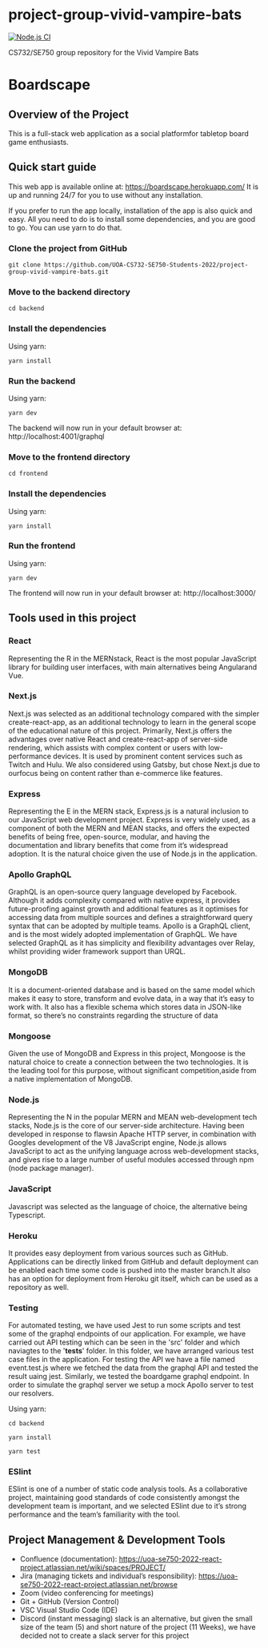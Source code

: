 # project-group-vivid-vampire-bats
[![Node.js CI](https://github.com/UOA-CS732-SE750-Students-2022/project-group-vivid-vampire-bats/actions/workflows/node.js.yml/badge.svg)](https://github.com/UOA-CS732-SE750-Students-2022/project-group-vivid-vampire-bats/actions/workflows/node.js.yml)

CS732/SE750 group repository for the Vivid Vampire Bats



# Boardscape

## Overview of the Project
This is a full-stack  web application  as  a  social platformfor  tabletop board  game  enthusiasts.

## Quick start guide
This web app is available online at: https://boardscape.herokuapp.com/ 
It is up and running 24/7 for you to use without any installation.

If you prefer to run the app locally, installation of the app is also quick and easy. All you need to do is to install some dependencies, and you are good to go. You can use yarn to do that.

### Clone the project from GitHub
```
git clone https://github.com/UOA-CS732-SE750-Students-2022/project-group-vivid-vampire-bats.git
```

### Move to the backend directory
```
cd backend
```

### Install the dependencies
Using yarn:
```
yarn install
```

### Run the backend
Using yarn:
```
yarn dev
```
The backend will now run in your default browser at: http://localhost:4001/graphql

### Move to the frontend directory
```
cd frontend
```

### Install the dependencies
Using yarn:
```
yarn install
```

### Run the frontend
Using yarn:
```
yarn dev
```

The frontend will now run in your default browser at: http://localhost:3000/

## Tools used in this project

### React

Representing  the  R  in  the MERNstack,  React  is  the  most  popular JavaScript  library  for  building  user  interfaces,  with  main  alternatives  being Angularand Vue. 

### Next.js
Next.js was  selected  as  an  additional  technology  compared  with  the  simpler create-react-app, as an additional technology to learn in the general scope of the  educational  nature  of  this  project.  Primarily,  Next.js  offers  the  advantages over  native  React  and  create-react-app  of  server-side  rendering,  which  assists with  complex  content  or  users  with  low-performance  devices.  It  is  used  by prominent content services such as Twitch and Hulu. We also considered using Gatsby,  but  chose  Next.js  due  to  ourfocus  being  on  content  rather  than  e-commerce like features.


### Express
Representing the E in the MERN stack, Express.js is a natural inclusion to  our  JavaScript  web  development  project.  Express  is  very  widely  used,  as  a component of both the MERN and MEAN stacks, and offers the expected benefits of being free, open-source, modular, and having the documentation and library benefits that come from it’s widespread adoption. It is the natural choice given the use of Node.js in the application.

### Apollo GraphQL
GraphQL  is  an  open-source  query  language  developed  by Facebook. Although it adds complexity compared with native express, it provides future-proofing   against  growth   and   additional   features   as   it   optimises   for accessing data from multiple sources and defines a straightforward query syntax that  can  be  adopted  by  multiple  teams.  Apollo  is  a  GraphQL  client,  and  is  the most widely adopted implementation of GraphQL. We have selected GraphQL as it  has  simplicity  and  flexibility  advantages  over  Relay,  whilst  providing  wider framework support than URQL.

### MongoDB
It is a document-oriented database and is based on the same model which makes it easy to store, transform and evolve data, in a way that it’s easy to work with. It also has a flexible schema which stores data in JSON-like format, so there’s no constraints regarding the structure of data

### Mongoose
Given the use of MongoDB and Express in this project, Mongoose is the natural choice to create a connection between the two technologies. It is the leading tool for this purpose, without significant competition,aside from a native implementation of MongoDB.

### Node.js
Representing  the  N  in  the  popular  MERN and  MEAN  web-development tech  stacks,  Node.js  is  the  core  of  our  server-side  architecture.  Having  been developed  in  response  to  flawsin  Apache  HTTP  server,  in  combination  with Googles development of the V8 JavaScript engine, Node.js allows JavaScript to act as the unifying language across web-development stacks, and gives rise to a large   number   of   useful   modules   accessed   through   npm   (node   package manager). 

### JavaScript
Javascript was  selected  as  the  language  of  choice,  the  alternative  being Typescript.


### Heroku
It  provides  easy  deployment  from  various  sources  such  as  GitHub. Applications can be directly linked from GitHub and default deployment can be enabled each time some code is pushed into the master branch.It also has an option for deployment from Heroku git itself, which can be used as a repository as well.

### Testing
For automated testing, we have used Jest to run some scripts and test some of the graphql endpoints of our application. For example, we have carried out API testing which can be seen in the 'src' folder and which naviagtes to the '__tests__' folder. In this folder, we have arranged various test case files in the application. For testing the API we have a file named event.test.js where we fetched the data from the graphql API and tested the result uaing jest. Similarly, we tested the boardgame graphql endpoint. In order to simulate the graphql server we setup a mock Apollo server to test our resolvers.

Using yarn:
```
cd backend
```
```
yarn install
```
```
yarn test
```

### ESlint
ESlint is one of a number of static code analysis tools. As a collaborative project, maintaining  good  standards  of  code  consistently  amongst  the  development team is important, and we selected ESlint due to it’s strong performance and the team’s familiarity with the tool.


## Project Management & Development Tools 
* Confluence (documentation): https://uoa-se750-2022-react-project.atlassian.net/wiki/spaces/PROJECT/
* Jira (managing tickets and individual’s responsibility): https://uoa-se750-2022-react-project.atlassian.net/browse
* Zoom (video conferencing for meetings)
* Git + GitHub (Version Control)
* VSC Visual Studio Code (IDE)
* Discord (instant messaging) slack is an alternative, but given the small size of the team (5)  and  short  nature  of  the  project  (11  Weeks),  we  have  decided  not  to  create  a  slack server for this project

